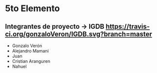 # 5to Elemento
Integrantes de proyecto -> **IGDB** https://travis-ci.org/gonzaloVeron/IGDB.svg?branch=master
-----------------------
* Gonzalo Verón
* Alejandro Mamani
* Juan
* Cristian Aranguren
* Nahuel 
